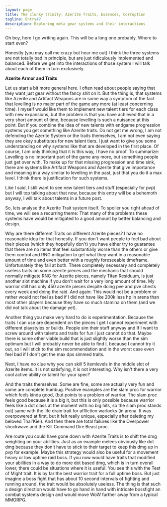 ```yaml
---
layout: page
title: The clunky trinity: Azerite Traits, Essences, Corruption
tagline: Entry#2
description: Exploring meta gear systems and their interactions
---
```


Oh boy, here I go writing again. This will be a long one probably. Where to start even?

Honestly (you may call me crazy but hear me out) I think the three systems are not totally bad in principle, but are just ridiculously implemented and balanced.
Before we get into the interactions of those system I will talk about each of them in turn exclusively.

**Azerite Armor and Traits**

Let us start a bit more general here. I often read about people saying that they want just gear without the fancy shit on it. But the thing is, that systems like Azerite and Artifact Weapons are in some way a symptom of the fact that levelling is no major part of the game any more (at least concerning time). I myself would like them to implement new talent tiers for each class with new expansions, but the problem is that you have achieved that in a very short amount of time, because levelling is such a nuisance at this point. But if you combine the idea of new talents with endgame progression systems you get something like Azerite traits. Do not get me wrong, I am not defending the Azerite System or the traits themselves, I am not even saying they are okay substitutes for new talent tiers. I just want to give you some understanding on why systems like that are developed in the first place. Of course, I am only thinking that it is this way, I have no proof. To summarize: Levelling is no important part of the game any more, but something people just get over with. To make up for that missing progression and time sink, there are systems like Artifact Weapons and Azerite that give importance and meaning in a way similar to levelling in the past, just that you do it a max level. I think there is justification for such systems.

Like I said, I still want to see new talent tiers and stuff (especially for pvp) but I will top talking about that now, because this entry will be a behemoth anyway, I will talk about talents in a future post.

So, lets analyse the Azerite Trait system itself. To spoiler you right ahead of time, we will see a recurring theme: That many of the problems these systems have would be mitigated to a good amount by better balancing and design.

Why are there different Traits on different Azerite pieces? I have no reasonable idea for that honestly. If you don't want people to feel bad about their pieces (which they hopefully don't) you have either try to guarantee that there are no items that feel substantially worse than the others or give them control and RNG mitigation to get what they want in a reasonable amount of time and even better with a roughly foreseeable timeframe. Unfortunately they fail at both. There completely necessary and completely useless traits on some azerite pieces and the mechanic that should normally mitigate RNG for Azerite pieces, namely Titan Residuum, is just another slot machine if you don't wait for a very long amount of time. My warrior still has only 450 azerite pieces despite doing pve and pve chests every week and doing the raid. And again: This would not be a problem or rather would not feel as bad if I did not have like 200k less hp in arena than most other players because they have so much stamina on them (and we did not talk about the damage yet).

Another thing you make very hard to do is experimentation. Because the traits I can use are dependent on the pieces I get I cannot experiment with different playstyles or builds. People sim their stuff anyway and If I want to screw around with talents and traits for fun I just cannot do that. Maybe there is some other viable build that is just slightly worse than the sim optimum but I will probably never be able to find I, because I cannot try it out, so I will stick to the sim recommendation and in the worst case even feel bad if I don't get the max dps simmed traits.

Next, I have no clue why you can skill 5 itemlevels in the middle slot of Azerite items. It is not satisfying, it is not interesting. Why isn't there a very cool active ability or talent for your spec?

And the traits themselves. Some are fine, some are actually very fun and some are complete humbug. Positive examples are the slam proc for warrior which feels kinda good, (but points to a problem of warrior. The slam proc feels good because it is a big it, but this is only possible because warrior feels like a dot class at the moment with no big hits, so the slam proc stands out) same with the life drain trait for affliction warlocks (in arena. It was overpowered at first, but it felt really unique, especially after deleting my beloved Thal'Kiel). And then there are total failures like the Overpower shockwave and the Kill Command Dire Beast proc.

Are route you could have gone down with Azerite Traits is to shift the dmg weighting on your abilities. Just as an example melees obviously like dot dmg because they don't have to stick to their target to keep this dmg up in pvp for example. Maybe this strategy would also be useful for a movement heavy or low uptime raid boss. If you now would have traits that modified your abilities in a way to do more dot based dmg, which is in turn overall lower, there could be situations where it is useful. You see this with the Test of Might trait. It is by far the best warrior trait for a full uptime boss. But just imagine a boss fight that has about 10 second intervals of fighting and running around, the trait would be absolutely useless. The thing is that such a design direction would have to go hand in hand with intricate bossfight an combat systems design and would move WoW further away from a typical MMORPG. 
